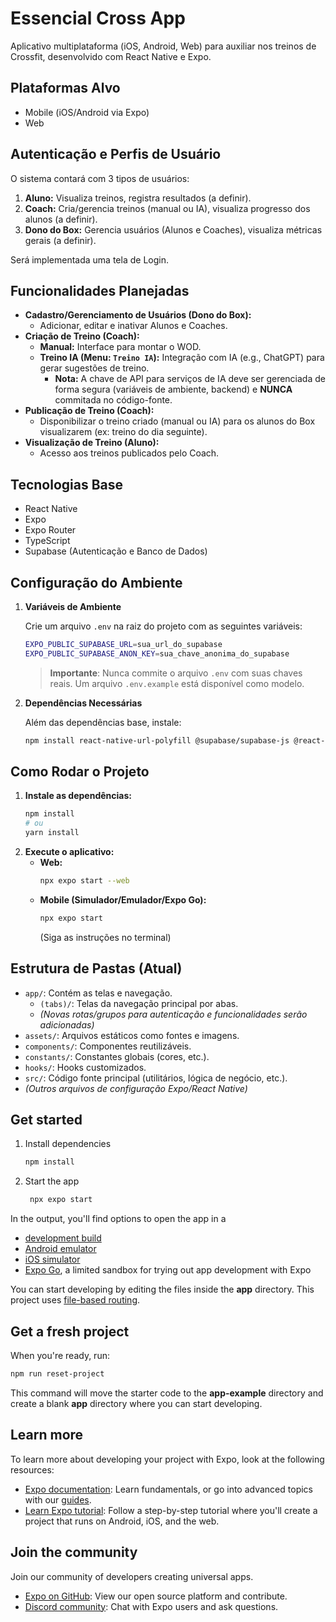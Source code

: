 # Essencial Cross App

Aplicativo multiplataforma (iOS, Android, Web) para auxiliar nos treinos de Crossfit, desenvolvido com React Native e Expo.

## Plataformas Alvo

*   Mobile (iOS/Android via Expo)
*   Web

## Autenticação e Perfis de Usuário

O sistema contará com 3 tipos de usuários:

1.  **Aluno:** Visualiza treinos, registra resultados (a definir).
2.  **Coach:** Cria/gerencia treinos (manual ou IA), visualiza progresso dos alunos (a definir).
3.  **Dono do Box:** Gerencia usuários (Alunos e Coaches), visualiza métricas gerais (a definir).

Será implementada uma tela de Login.

## Funcionalidades Planejadas

*   **Cadastro/Gerenciamento de Usuários (Dono do Box):**
    *   Adicionar, editar e inativar Alunos e Coaches.
*   **Criação de Treino (Coach):**
    *   **Manual:** Interface para montar o WOD.
    *   **Treino IA (Menu: `Treino IA`):** Integração com IA (e.g., ChatGPT) para gerar sugestões de treino.
        *   **Nota:** A chave de API para serviços de IA deve ser gerenciada de forma segura (variáveis de ambiente, backend) e **NUNCA** commitada no código-fonte.
*   **Publicação de Treino (Coach):**
    *   Disponibilizar o treino criado (manual ou IA) para os alunos do Box visualizarem (ex: treino do dia seguinte).
*   **Visualização de Treino (Aluno):**
    *   Acesso aos treinos publicados pelo Coach.

## Tecnologias Base

*   React Native
*   Expo
*   Expo Router
*   TypeScript
*   Supabase (Autenticação e Banco de Dados)

## Configuração do Ambiente

1. **Variáveis de Ambiente**
   
   Crie um arquivo `.env` na raiz do projeto com as seguintes variáveis:

   ```bash
   EXPO_PUBLIC_SUPABASE_URL=sua_url_do_supabase
   EXPO_PUBLIC_SUPABASE_ANON_KEY=sua_chave_anonima_do_supabase
   ```

   > **Importante**: Nunca commite o arquivo `.env` com suas chaves reais. Um arquivo `.env.example` está disponível como modelo.

2. **Dependências Necessárias**
   
   Além das dependências base, instale:
   ```bash
   npm install react-native-url-polyfill @supabase/supabase-js @react-native-async-storage/async-storage
   ```

## Como Rodar o Projeto

1.  **Instale as dependências:**
    ```bash
    npm install
    # ou
    yarn install
    ```
2.  **Execute o aplicativo:**
    *   **Web:**
        ```bash
        npx expo start --web
        ```
    *   **Mobile (Simulador/Emulador/Expo Go):**
        ```bash
        npx expo start
        ```
        (Siga as instruções no terminal)

## Estrutura de Pastas (Atual)

*   `app/`: Contém as telas e navegação.
    *   `(tabs)/`: Telas da navegação principal por abas.
    *   *(Novas rotas/grupos para autenticação e funcionalidades serão adicionadas)*
*   `assets/`: Arquivos estáticos como fontes e imagens.
*   `components/`: Componentes reutilizáveis.
*   `constants/`: Constantes globais (cores, etc.).
*   `hooks/`: Hooks customizados.
*   `src/`: Código fonte principal (utilitários, lógica de negócio, etc.).
*   *(Outros arquivos de configuração Expo/React Native)*

## Get started

1. Install dependencies

   ```bash
   npm install
   ```

2. Start the app

   ```bash
    npx expo start
   ```

In the output, you'll find options to open the app in a

- [development build](https://docs.expo.dev/develop/development-builds/introduction/)
- [Android emulator](https://docs.expo.dev/workflow/android-studio-emulator/)
- [iOS simulator](https://docs.expo.dev/workflow/ios-simulator/)
- [Expo Go](https://expo.dev/go), a limited sandbox for trying out app development with Expo

You can start developing by editing the files inside the **app** directory. This project uses [file-based routing](https://docs.expo.dev/router/introduction).

## Get a fresh project

When you're ready, run:

```bash
npm run reset-project
```

This command will move the starter code to the **app-example** directory and create a blank **app** directory where you can start developing.

## Learn more

To learn more about developing your project with Expo, look at the following resources:

- [Expo documentation](https://docs.expo.dev/): Learn fundamentals, or go into advanced topics with our [guides](https://docs.expo.dev/guides).
- [Learn Expo tutorial](https://docs.expo.dev/tutorial/introduction/): Follow a step-by-step tutorial where you'll create a project that runs on Android, iOS, and the web.

## Join the community

Join our community of developers creating universal apps.

- [Expo on GitHub](https://github.com/expo/expo): View our open source platform and contribute.
- [Discord community](https://chat.expo.dev): Chat with Expo users and ask questions.
 